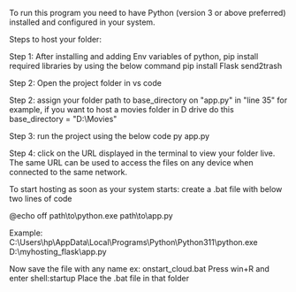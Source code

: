 To run this program you need to have Python (version 3 or above preferred) installed and configured in your system.

Steps to host your folder:

Step 1:
    After installing and adding Env variables of python, pip install required libraries by using the below command
    pip install Flask send2trash

Step 2:
    Open the project folder in vs code   

Step 2:
    assign your folder path to base_directory on "app.py" in "line 35"
    for example, if you want to host a movies folder in D drive do this
    base_directory = "D:\\Movies"

Step 3:
    run the project using the below code
    py app.py

Step 4:
    click on the URL displayed in the terminal to view your folder live.
    The same URL can be used to access the files on any device when connected to the same network.


To start hosting as soon as your system starts:
create a .bat file with below two lines of code

@echo off
path\to\python.exe path\to\app.py

Example:
C:\Users\hp\AppData\Local\Programs\Python\Python311\python.exe D:\myhosting_flask\app.py

Now save the file with any name ex: onstart_cloud.bat
Press win+R and enter   shell:startup
Place the .bat file in that folder
